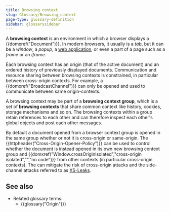 ```yaml
---
title: Browsing context
slug: Glossary/Browsing_context
page-type: glossary-definition
sidebar: glossarysidebar
---
```


A **browsing context** is an environment in which a browser displays a {{domxref("Document")}}.
In modern browsers, it usually is a _tab_, but it can be a _window_, a _popup_, a [web application](/en-US/docs/Web/Progressive_web_apps), or even a part of a page such as a _frame_ or an _iframe_.

Each browsing context has an origin (that of the active document) and an ordered history of previously displayed documents.
Communication and resource sharing between browsing contexts is constrained, in particular between cross-origin contexts.
For example, a {{domxref("BroadcastChannel")}} can only be opened and used to communicate between same origin-contexts.

A browsing context may be part of a **browsing context group**, which is a set of **browsing contexts** that share common context like history, cookies, storage mechanisms and so on.
The browsing contexts within a group retain references to each other and can therefore inspect each other's global objects and post each other messages.

By default a document opened from a browser context group is opened in the same group whether or not it is cross-origin or same-origin.
The {{httpheader("Cross-Origin-Opener-Policy")}} can be used to control whether the document is instead opened in its own new browsing context group and {{domxref("Window.crossOriginIsolated","cross-origin isolated","","no code")}} from other contexts (in particular cross-origin contexts).
The can mitigate the risk of cross-origin attacks and the side-channel attacks referred to as [XS-Leaks](https://xsleaks.dev/).

## See also

- Related glossary terms:
  - {{glossary("Origin")}}
